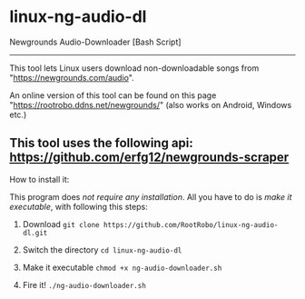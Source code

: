 # linux-ng-audio-dl

Newgrounds Audio-Downloader [Bash Script]

---

This tool lets Linux users download non-downloadable songs from "https://newgrounds.com/audio".

An online version of this tool can be found on this page "https://rootrobo.ddns.net/newgrounds/" (also works on Android, Windows etc.)

This tool uses the following api: https://github.com/erfg12/newgrounds-scraper
---
How to install it:


This program does _not require any installation_. All you have to do is _make it executable_, with following this steps:

1. Download
`git clone https://github.com/RootRobo/linux-ng-audio-dl.git`

2. Switch the directory
`cd linux-ng-audio-dl`

3. Make it executable
`chmod +x ng-audio-downloader.sh`

4. Fire it!
`./ng-audio-downloader.sh`
